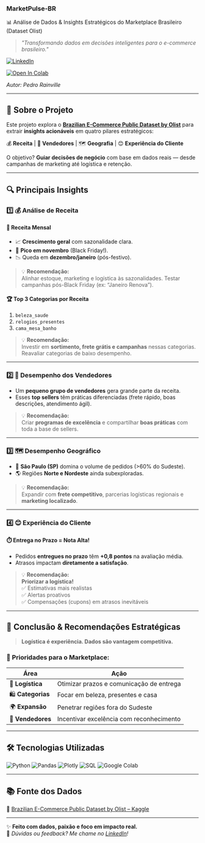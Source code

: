 ### MarketPulse-BR
 📊 Análise de Dados & Insights Estratégicos do Marketplace Brasileiro (Dataset Olist)

> *"Transformando dados em decisões inteligentes para o e-commerce brasileiro."*  

[![LinkedIn](https://img.shields.io/badge/LinkedIn-Pedro%20Rainville-0A66C2?style=for-the-badge&logo=linkedin)](https://www.linkedin.com/in/pedrorainville/)  

[![Open In Colab](https://img.shields.io/badge/Open%20in%20Colab-F9AB00?style=for-the-badge&logo=googlecolab&logoColor=white)](https://colab.research.google.com/)

*Autor: Pedro Rainville*

---

## 🎯 **Sobre o Projeto**

Este projeto explora o **[Brazilian E-Commerce Public Dataset by Olist](https://www.kaggle.com/datasets/olistbr/brazilian-ecommerce)** para extrair **insights acionáveis** em quatro pilares estratégicos:  

💰 **Receita** | 👥 **Vendedores** | 🗺️ **Geografia** | 😊 **Experiência do Cliente**

O objetivo? **Guiar decisões de negócio** com base em dados reais — desde campanhas de marketing até logística e retenção.

---

## 🔍 **Principais Insights**

### 1️⃣ 💰 **Análise de Receita**

#### 📅 **Receita Mensal**
- 📈 **Crescimento geral** com sazonalidade clara.
- 🚀 **Pico em novembro** (Black Friday!).
- 📉 Queda em **dezembro/janeiro** (pós-festivo).

> 💡 **Recomendação:**  
> Alinhar estoque, marketing e logística às sazonalidades. Testar campanhas pós-Black Friday (ex: “Janeiro Renova”).

#### 🏆 **Top 3 Categorias por Receita**
1. `beleza_saude`  
2. `relogios_presentes`  
3. `cama_mesa_banho`

> 💡 **Recomendação:**  
> Investir em **sortimento, frete grátis e campanhas** nessas categorias. Reavaliar categorias de baixo desempenho.

---

### 2️⃣ 🏪 **Desempenho dos Vendedores**

- Um **pequeno grupo de vendedores** gera grande parte da receita.
- Esses **top sellers** têm práticas diferenciadas (frete rápido, boas descrições, atendimento ágil).

> 💡 **Recomendação:**  
> Criar **programas de excelência** e compartilhar **boas práticas** com toda a base de sellers.

---

### 3️⃣ 🗺️ **Desempenho Geográfico**

- 📍 **São Paulo (SP)** domina o volume de pedidos (>60% do Sudeste).
- 🌎 Regiões **Norte e Nordeste** ainda subexploradas.

> 💡 **Recomendação:**  
> Expandir com **frete competitivo**, parcerias logísticas regionais e **marketing localizado**.

---

### 4️⃣ 😊 **Experiência do Cliente**

#### ⏱️ **Entrega no Prazo = Nota Alta!**
- Pedidos **entregues no prazo** têm **+0,8 pontos** na avaliação média.
- Atrasos impactam **diretamente a satisfação**.

> 💡 **Recomendação:**  
> **Priorizar a logística!**  
> ✅ Estimativas mais realistas  
> ✅ Alertas proativos  
> ✅ Compensações (cupons) em atrasos inevitáveis

---

## 🧠 **Conclusão & Recomendações Estratégicas**

> **Logística é experiência. Dados são vantagem competitiva.**

### 🎯 Prioridades para o Marketplace:
| Área | Ação |
|------|------|
| 🚚 **Logística** | Otimizar prazos e comunicação de entrega |
| 🛍️ **Categorias** | Focar em beleza, presentes e casa |
| 🌍 **Expansão** | Penetrar regiões fora do Sudeste |
| 🌟 **Vendedores** | Incentivar excelência com reconhecimento |

---

## 🛠️ **Tecnologias Utilizadas**
![Python](https://img.shields.io/badge/Python-3776AB?style=flat&logo=python&logoColor=white)
![Pandas](https://img.shields.io/badge/Pandas-150458?style=flat&logo=pandas&logoColor=white)
![Plotly](https://img.shields.io/badge/Plotly-2962FF?style=flat&logo=plotly&logoColor=white)
![SQL](https://img.shields.io/badge/SQL-FF9900?style=flat&logo=sqlite&logoColor=white)
![Google Colab](https://img.shields.io/badge/Google%20Colab-F9AB00?style=flat&logo=googlecolab&logoColor=white)

---

## 📚 **Fonte dos Dados**
🔗 [Brazilian E-Commerce Public Dataset by Olist – Kaggle](https://www.kaggle.com/datasets/olistbr/brazilian-ecommerce)

---

✨ **Feito com dados, paixão e foco em impacto real.**  
💬 *Dúvidas ou feedback? Me chame no [LinkedIn](https://www.linkedin.com/in/pedrorainville/)!*
